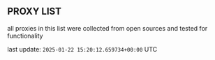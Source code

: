 ## PROXY LIST

all proxies in this list were collected from open sources and tested for functionality

last update: `2025-01-22 15:20:12.659734+00:00` UTC